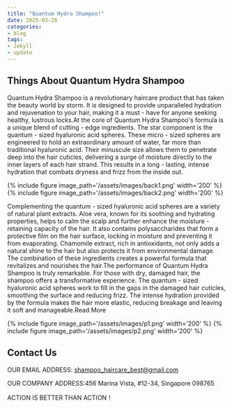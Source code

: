 ```yaml
---
title: "Quantum Hydra Shampoo!"
date: 2025-03-28
categories:
- blog
tags:
- Jekyll
- update
---
```


## Things About Quantum Hydra Shampoo

Quantum Hydra Shampoo is a revolutionary haircare product that has taken the beauty world by storm. It is designed to provide unparalleled hydration and rejuvenation to your hair, making it a must - have for anyone seeking healthy, lustrous locks.At the core of Quantum Hydra Shampoo's formula is a unique blend of cutting - edge ingredients. The star component is the quantum - sized hyaluronic acid spheres. These micro - sized spheres are engineered to hold an extraordinary amount of water, far more than traditional hyaluronic acid. Their minuscule size allows them to penetrate deep into the hair cuticles, delivering a surge of moisture directly to the inner layers of each hair strand. This results in a long - lasting, intense hydration that combats dryness and frizz from the inside out.

{% include figure image_path='/assets/images/back1.png' width='200' %}
{% include figure image_path='/assets/images/back2.png' width='200' %}

Complementing the quantum - sized hyaluronic acid spheres are a variety of natural plant extracts. Aloe vera, known for its soothing and hydrating properties, helps to calm the scalp and further enhance the moisture - retaining capacity of the hair. It also contains polysaccharides that form a protective film on the hair surface, locking in moisture and preventing it from evaporating. Chamomile extract, rich in antioxidants, not only adds a natural shine to the hair but also protects it from environmental damage. The combination of these ingredients creates a powerful formula that revitalizes and nourishes the hair.The performance of Quantum Hydra Shampoo is truly remarkable. For those with dry, damaged hair, the shampoo offers a transformative experience. The quantum - sized hyaluronic acid spheres work to fill in the gaps in the damaged hair cuticles, smoothing the surface and reducing frizz. The intense hydration provided by the formula makes the hair more elastic, reducing breakage and leaving it soft and manageable.Read More

{% include figure image_path='/assets/images/p1.png' width='200' %}
{% include figure image_path='/assets/images/p2.png' width='200' %}


## Contact Us

OUR EMAIL ADDRESS: shampoo_haircare_best@gmail.com

OUR COMPANY ADDRESS:456 Marina Vista, #12-34, Singapore 098765

ACTION IS BETTER THAN ACTION！
